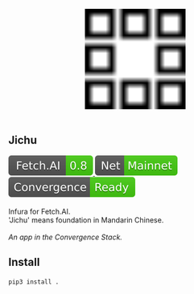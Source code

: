 <p align="center">
    <img src="./img/jichu.png" width="200" />
    <br><br>
    <h2>Jichu</h2>
    <a href="https://github.com/fetchai" alt="Fetch.AI">
        <img src="./img/fetch.svg" />
    </a>
    <a href="https://github.com/fetchai/ledger" alt="Mainnet">
        <img src="./img/net.svg" />
    </a>
    <a href="https://github.com/OutlierVentures" alt="Convergence">
        <img src="./img/convergence.svg" />
    </a>
    <br><br>
    Infura for Fetch.AI.<br>
    'Jichu' means foundation in Mandarin Chinese.<br><br>
    <i>An app in the Convergence Stack.</i>
</p>


## Install

```Bash
pip3 install .
```
